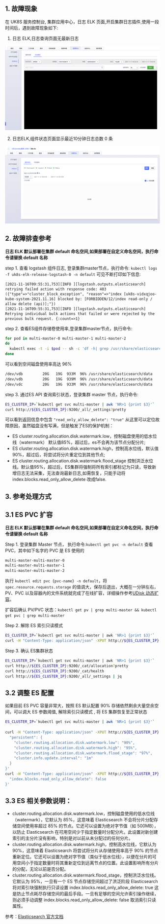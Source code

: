 ## 1. 故障现象

在 UK8S 服务控制台, 集群应用中心，日志 ELK 页面,开启集群日志插件,使用一段时间后，遇到故障现象如下:

1. 日志 ELK,日志查询页面无最新日志

![](/images/log/plugin_ELK_problem_search_empty.png)

2. 日志ELK,组件状态页面显示最近10分钟日志总数 0 条

![](/images/log/plugin_ELK_problem_zero_items.png)
 
## 2. 故障排查参考

**日志 ELK 默认部署在集群 default 命名空间,如果部署在自定义命名空间，执行命令请替换 default 名称**
 
step 1. 查看 logstash 组件日志, 登录集群master节点，执行命令: `kubectl logs -f uk8s-elk-release-logstash-0 -n default` 可见不断打印如下信息:

```
[2021-11-16T09:55:31,753][INFO ][logstash.outputs.elasticsearch] retrying failed action with response code: 403 ({"type"=>"cluster_block_exception", "reason"=>"index [uk8s-vidxqjoo-kube-system-2021.11.16] blocked by: [FORBIDDEN/12/index read-only / allow delete (api)];"})
[2021-11-16T09:55:31,753][INFO ][logstash.outputs.elasticsearch] Retrying individual bulk actions that failed or were rejected by the previous bulk request. {:count=>1}
```

step 2. 查看ES组件存储卷使用率,登录集群master节点，执行命令: 

```bash
for pod in multi-master-0 multi-master-1 multi-master-2
do
  kubectl exec -t -i $pod -- sh -c 'df -h| grep /usr/share/elasticsearch/data' -n default
done
```

可以看到空间磁盘使用率高达 96%
```bash
/dev/vdb         20G   19G  933M  96% /usr/share/elasticsearch/data
/dev/vdb         20G   19G  939M  96% /usr/share/elasticsearch/data
/dev/vdc         20G   19G  933M  96% /usr/share/elasticsearch/data
```

step 3. 通过ES API 查询索引状态，登录集群 master 节点，执行命令:

```bash
ES_CLUSTER_IP=`kubectl get svc multi-master | awk 'NR>1 {print $3}'`
curl http://${ES_CLUSTER_IP}:9200/_all/_settings?pretty
```

可以看到返回信息中包含 `"read_only_allow_delete": "true"` 从这里可以定位故障原因，虽然磁盘没有写满，但是触发了ES的保护机制：
- ES cluster.routing.allocation.disk.watermark.low，控制磁盘使用的低水位线（watermark） 默认值85%，超过后，es不会再为该节点分配分片;
- ES cluster.routing.allocation.disk.watermark.high，控制高水位线，默认值90%，超过后，将尝试将分片重定位到其他节点;
- ES cluster.routing.allocation.disk.watermark.flood_stage 控制洪泛水位线。默认值95%，超过后，ES集群将强制将所有索引都标记为只读，导致新增日志无法采集，无法查询最新日志,如需恢复，只能手动将 index.blocks.read_only_allow_delete 改成false.

## 3. 参考处理方式

## 3.1 ES PVC 扩容

**日志 ELK 默认部署在集群 default 命名空间,如果部署在自定义命名空间，执行命令请替换 default 名称**

Step 1. 登录集群 Master 节点， 执行命令:`kubectl get pvc -n default` 查看 PVC，其中如下名字的 PVC 是 ES 使用的

```bash
multi-master-multi-master-0
multi-master-multi-master-1
multi-master-multi-master-2
```

执行 `kubectl edit pvc {pvc-name} -n default`，将 `spec.resource.requests.storage` 的值调大，保存后退出，大概在一分钟左右，PV、PVC 以及容器内的文件系统就完成了在线扩容，详细操作参考[UDisk 动态扩容](/uk8s/volume/expandvolume)。

扩容后确认 PV/PVC 状态：`kubectl get pv | grep multi-master && kubectl get pvc | grep multi-master`

Step 2. 解除 ES 索引只读模式

```bash
ES_CLUSTER_IP=`kubectl get svc multi-master | awk 'NR>1 {print $3}'`
curl -H "Content-Type: application/json" -XPUT http://${ES_CLUSTER_IP}:9200/_all/_settings -d '{ "index.blocks.read_only_allow_delete": false }'
```

Step 3. 确认 ES集群状态

```bash
ES_CLUSTER_IP=`kubectl get svc multi-master | awk 'NR>1 {print $3}'` 
curl http://${ES_CLUSTER_IP}:9200/_cat/allocation?pretty
curl http://${ES_CLUSTER_IP}:9200/_cat/health
curl http://${ES_CLUSTER_IP}:9200/_all/_settings | jq
```

## 3.2 调整 ES 配置 

如果目前 ES PVC 容量非常大，按照 ES 默认配置 90% 存储依然剩余大量空余空间，可以调大 ES 参数阈值, 解除索引只读模式 , 将 ES 集群恢复至正常状态

```bash
ES_CLUSTER_IP=`kubectl get svc multi-master | awk 'NR>1 {print $3}'`

curl -H "Content-Type: application/json" -XPUT http://${ES_CLUSTER_IP}:9200/_cluster/settings -d '{
  "persistent": {
    "cluster.routing.allocation.disk.watermark.low": "90%",
    "cluster.routing.allocation.disk.watermark.high": "95%",
    "cluster.routing.allocation.disk.watermark.flood_stage": "97%",
    "cluster.info.update.interval": "1m"
  }
}'
curl -H "Content-Type: application/json" -XPUT http://${ES_CLUSTER_IP}:9200/_all/_settings -d '{ 
  "index.blocks.read_only_allow_delete": false
}'
```
## 3.3 ES 相关参数说明：

* cluster.routing.allocation.disk.watermark.low，控制磁盘使用的低水位线（watermark），它默认为 85%，这意味着 Elasticsearch 不会将分片分配存储空间使用率超过 85% 的节点。它还可以设置为绝对字节值（如 500MB），以防止 Elasticsearch 在可用空间少于指定数量时分配分片。此设置对新创建索引的主分片没有影响，特别是对以前从未分配过的任何分片。 
* cluster.routing.allocation.disk.watermark.high，控制高水位线，它默认为 90%，这意味着 Elasticsearch 将尝试将分片从存储使用率高于 90% 的节点重新定位。它还可以设置为绝对字节值（类似于低水位线），以便在分片的可用空间小于指定数量时将其重新定位到远离节点的位置。此设置影响所有分片的分配，无论以前是否分配。
* cluster.routing.allocation.disk.watermark.flood_stage，控制洪泛水位线。它默认为 95%，一旦有一个 ES 节点存储空间超过了洪泛阶段 Elasticsearch 将对索引块强制执行只读设置 index.blocks.read_only_allow_delete: true 这是防止节点耗尽存储空间的最后手段。一旦有足够的空间允许索引操作继续，则必须手动调整 index.blocks.read_only_allow_delete: false 取消索引只读属性。

参考：[Elasticsearch 官方文档](https://github.com/elastic/elasticsearch/tree/master/docs)